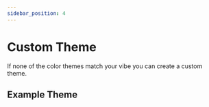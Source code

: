 ```yaml
---
sidebar_position: 4
---
```


# Custom Theme

If none of the color themes match your vibe you can create a custom theme.

## Example Theme
